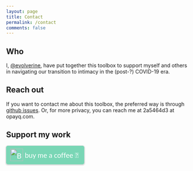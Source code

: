 ```yaml
---
layout: page
title: Contact
permalink: /contact
comments: false
---
```


## Who

I, [@evolverine](https://github.com/evolverine), have put together this toolbox to support myself and others in navigating our transition to intimacy in the (post-?) COVID-19 era.

## Reach out

If you want to contact me about this toolbox, the preferred way is through [github issues](https://github.com/evolverine/intimacy-toolbox/issues). Or, for more privacy, you can reach me at 2a5464d3 at opayq.com.

## Support my work

<style>.bmc-button img{height: 34px !important;width: 35px !important;margin-bottom: 1px !important;box-shadow: none !important;border: none !important;vertical-align: middle !important;}.bmc-button{padding: 7px 15px 7px 10px !important;line-height: 35px !important;height:51px !important;text-decoration: none !important;display:inline-flex !important;color:#ffffff !important;background-color:#79D6B5 !important;border-radius: 5px !important;border: 1px solid transparent !important;padding: 7px 15px 7px 10px !important;font-size: 20px !important;letter-spacing:-0.08px !important;box-shadow: 0px 1px 2px rgba(190, 190, 190, 0.5) !important;-webkit-box-shadow: 0px 1px 2px 2px rgba(190, 190, 190, 0.5) !important;margin: 0 auto !important;font-family:'Lato', sans-serif !important;-webkit-box-sizing: border-box !important;box-sizing: border-box !important;}.bmc-button:hover, .bmc-button:active, .bmc-button:focus {-webkit-box-shadow: 0px 1px 2px 2px rgba(190, 190, 190, 0.5) !important;text-decoration: none !important;box-shadow: 0px 1px 2px 2px rgba(190, 190, 190, 0.5) !important;opacity: 0.85 !important;color:#ffffff !important;}</style><link href="https://fonts.googleapis.com/css?family=Lato&subset=latin,latin-ext" rel="stylesheet"><a class="bmc-button" target="_blank" href="https://www.buymeacoffee.com/cuddleriot"><img src="https://cdn.buymeacoffee.com/buttons/bmc-new-btn-logo.svg" alt="Buy me a Book"><span style="margin-left:5px;font-size:19px !important;">buy me a coffee 🙏</span></a>